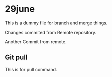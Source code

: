 # 29june

This is a dummy file for branch and merge things.


Changes commited from Remote repository.


Another Commit from remote.

## Git pull

This is for pull command.
